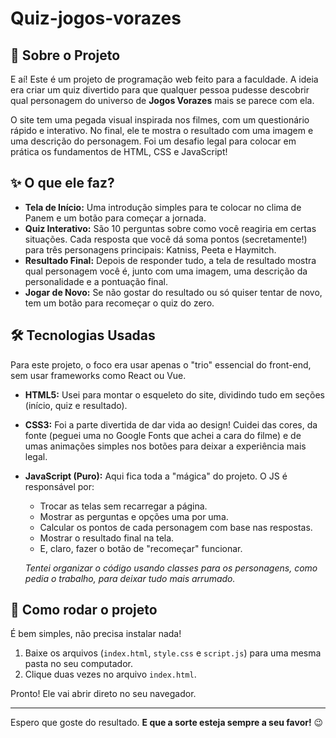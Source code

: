 # Quiz-jogos-vorazes

## 📖 Sobre o Projeto

E aí! Este é um projeto de programação web feito para a faculdade. A ideia era criar um quiz divertido para que qualquer pessoa pudesse descobrir qual personagem do universo de **Jogos Vorazes** mais se parece com ela.

O site tem uma pegada visual inspirada nos filmes, com um questionário rápido e interativo. No final, ele te mostra o resultado com uma imagem e uma descrição do personagem. Foi um desafio legal para colocar em prática os fundamentos de HTML, CSS e JavaScript!

## ✨ O que ele faz?

*   **Tela de Início:** Uma introdução simples para te colocar no clima de Panem e um botão para começar a jornada.
*   **Quiz Interativo:** São 10 perguntas sobre como você reagiria em certas situações. Cada resposta que você dá soma pontos (secretamente!) para três personagens principais: Katniss, Peeta e Haymitch.
*   **Resultado Final:** Depois de responder tudo, a tela de resultado mostra qual personagem você é, junto com uma imagem, uma descrição da personalidade e a pontuação final.
*   **Jogar de Novo:** Se não gostar do resultado ou só quiser tentar de novo, tem um botão para recomeçar o quiz do zero.

## 🛠️ Tecnologias Usadas

Para este projeto, o foco era usar apenas o "trio" essencial do front-end, sem usar frameworks como React ou Vue.

*   **HTML5:** Usei para montar o esqueleto do site, dividindo tudo em seções (início, quiz e resultado).
*   **CSS3:** Foi a parte divertida de dar vida ao design! Cuidei das cores, da fonte (peguei uma no Google Fonts que achei a cara do filme) e de umas animações simples nos botões para deixar a experiência mais legal.
*   **JavaScript (Puro):** Aqui fica toda a "mágica" do projeto. O JS é responsável por:
    *   Trocar as telas sem recarregar a página.
    *   Mostrar as perguntas e opções uma por uma.
    *   Calcular os pontos de cada personagem com base nas respostas.
    *   Mostrar o resultado final na tela.
    *   E, claro, fazer o botão de "recomeçar" funcionar.

    *Tentei organizar o código usando classes para os personagens, como pedia o trabalho, para deixar tudo mais arrumado.*

## 🚀 Como rodar o projeto

É bem simples, não precisa instalar nada!

1.  Baixe os arquivos (`index.html`, `style.css` e `script.js`) para uma mesma pasta no seu computador.
2.  Clique duas vezes no arquivo `index.html`.

Pronto! Ele vai abrir direto no seu navegador.

---

Espero que goste do resultado. **E que a sorte esteja sempre a seu favor!** 😉
